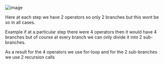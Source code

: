 ![image](https://github.com/gregbg218/DSA/assets/72642906/369a128e-239d-49c6-a28d-b0616f646965)


Here at each step we have 2 operators so only 2 branches but this wont be so in all cases.

Example if at a particular step there were 4 operators then it would have 4 branches but of course at every branch we can only divide it into 2 sub-branches.

As a result for the 4 operators we use for-loop and for the 2 sub-branches we use 2 recursion calls
